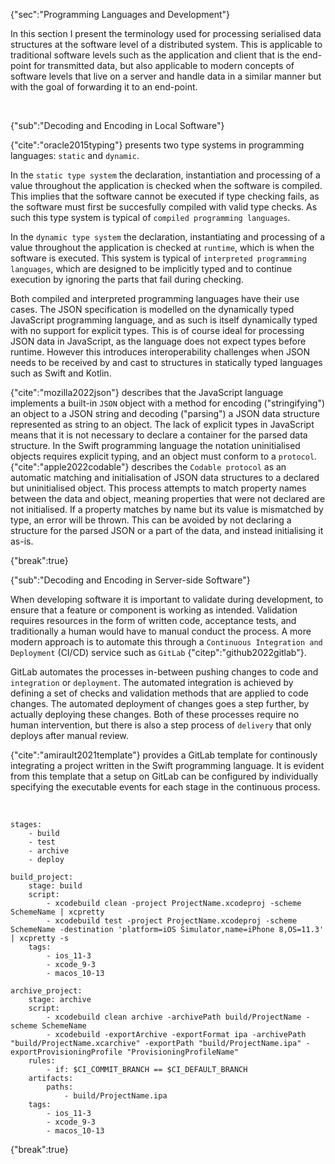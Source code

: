 {"sec":"Programming Languages and Development"}

In this section I present the terminology used for processing serialised data structures at the software level of a distributed system. This is applicable to traditional software levels such as the application and client that is the end-point for transmitted data, but also applicable to modern concepts of software levels that live on a server and handle data in a similar manner but with the goal of forwarding it to an end-point.

<br>

{"sub":"Decoding and Encoding in Local Software"}

{"cite":"oracle2015typing"} presents two type systems in programming languages: `static` and `dynamic`.

In the `static type system` the declaration, instantiation and processing of a value throughout the application is checked when the software is compiled. This implies that the software cannot be executed if type checking fails, as the software must first be succesfully compiled with valid type checks. As such this type system is typical of `compiled programming languages`.

In the `dynamic type system` the declaration, instantiating and processing of a value throughout the application is checked at `runtime`, which is when the software is executed. This system is typical of `interpreted programming languages`, which are designed to be implicitly typed and to continue execution by ignoring the parts that fail during checking.

Both compiled and interpreted programming languages have their use cases. The JSON specification is modelled on the dynamically typed JavaScript programming language, and as such is itself dynamically typed with no support for explicit types. This is of course ideal for processing JSON data in JavaScript, as the language does not expect types before runtime. However this introduces interoperability challenges when JSON needs to be received by and cast to structures in statically typed languages such as Swift and Kotlin.

{"cite":"mozilla2022json"} describes that the JavaScript language implements a built-in `JSON` object with a method for encoding ("stringifying") an object to a JSON string and decoding ("parsing") a JSON data structure represented as string to an object. The lack of explicit types in JavaScript means that it is not necessary to declare a container for the parsed data structure. In the Swift programming language the notation uninitialised objects requires explicit typing, and an object must conform to a `protocol`. {"cite":"apple2022codable"} describes the `Codable protocol` as an automatic matching and initialisation of JSON data structures to a declared but uninitialised object. This process attempts to match property names between the data and object, meaning properties that were not declared are not initialised. If a property matches by name but its value is mismatched by type, an error will be thrown. This can be avoided by not declaring a structure for the parsed JSON or a part of the data, and instead initialising it as-is.

{"break":true}

{"sub":"Decoding and Encoding in Server-side Software"}

When developing software it is important to validate during development, to ensure that a feature or component is working as intended. Validation requires resources in the form of written code, acceptance tests, and traditionally a human would have to manual conduct the process. A more modern approach is to automate this through a `Continuous Integration and Deployment` (CI/CD) service such as `GitLab` {"citep":"github2022gitlab"}.

GitLab automates the processes in-between pushing changes to code and `integration` or `deployment`. The automated integration is achieved by defining a set of checks and validation methods that are applied to code changes. The automated deployment of changes goes a step further, by actually deploying these changes. Both of these processes require no human intervention, but there is also a step process of `delivery` that only deploys after manual review.

{"cite":"amirault2021template"} provides a GitLab template for continously integrating a project written in the Swift programming language. It is evident from this template that a setup on GitLab can be configured by individually specifying the executable events for each stage in the continuous process.

<br>

```
stages:
    - build
    - test
    - archive
    - deploy

build_project:
    stage: build
    script:
        - xcodebuild clean -project ProjectName.xcodeproj -scheme SchemeName | xcpretty
        - xcodebuild test -project ProjectName.xcodeproj -scheme SchemeName -destination 'platform=iOS Simulator,name=iPhone 8,OS=11.3' | xcpretty -s
    tags:
        - ios_11-3
        - xcode_9-3
        - macos_10-13

archive_project:
    stage: archive
    script:
        - xcodebuild clean archive -archivePath build/ProjectName -scheme SchemeName
        - xcodebuild -exportArchive -exportFormat ipa -archivePath "build/ProjectName.xcarchive" -exportPath "build/ProjectName.ipa" -exportProvisioningProfile "ProvisioningProfileName"
    rules:
        - if: $CI_COMMIT_BRANCH == $CI_DEFAULT_BRANCH
    artifacts:
        paths:
            - build/ProjectName.ipa
    tags:
        - ios_11-3
        - xcode_9-3
        - macos_10-13
```

{"break":true}